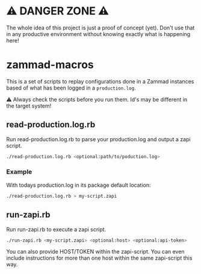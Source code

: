 # ⚠️ DANGER ZONE ⚠️

The whole idea of this project is just a proof of concept (yet). Don't use that
in any productive environment without knowing exactly what is happening here!

# zammad-macros
This is a set of scripts to replay configurations done in a Zammad instances
based of what has been logged in a `production.log`.

⚠️ Always check the scripts before you run them. Id's may be different in the
target system!

## read-production.log.rb

Run read-production.log.rb to parse your production.log and output a zapi
script.

```bash
./read-production.log.rb <optional:path/to/poduction.log>
```

### Example

With todays production.log in its package default location:

```bash
./read-production.log.rb > my-script.zapi
```

## run-zapi.rb

Run run-zapi.rb to execute a zapi script.

```bash
./run-zapi.rb <my-script.zapi> <optional:host> <optional:api-token>
```

You can also provide HOST/TOKEN within the zapi-script. You can even include
instructions for more than one host within the same zapi-script this way.